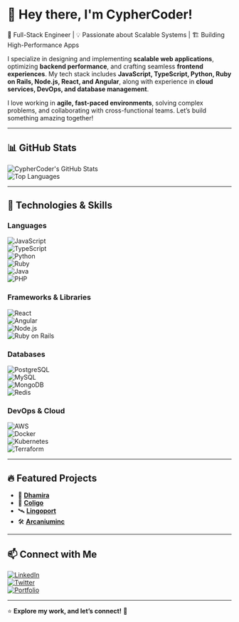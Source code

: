 # 👋 Hey there, I'm CypherCoder!

🚀 Full-Stack Engineer | 💡 Passionate about Scalable Systems | 🏗️ Building High-Performance Apps  

I specialize in designing and implementing **scalable web applications**, optimizing **backend performance**, and crafting seamless **frontend experiences**. My tech stack includes **JavaScript, TypeScript, Python, Ruby on Rails, Node.js, React, and Angular**, along with experience in **cloud services, DevOps, and database management**.  

I love working in **agile, fast-paced environments**, solving complex problems, and collaborating with cross-functional teams. Let’s build something amazing together!  

---

## 📊 GitHub Stats  

![CypherCoder's GitHub Stats](https://github-readme-stats.vercel.app/api?username=cyphercoderr&show_icons=true&theme=radical)  
![Top Languages](https://github-readme-stats.vercel.app/api/top-langs/?username=cyphercoderr&layout=compact&theme=radical)  

---

## 🚀 Technologies & Skills  

### **Languages**  
![JavaScript](https://img.shields.io/badge/-JavaScript-F7DF1E?style=flat&logo=javascript&logoColor=black)  
![TypeScript](https://img.shields.io/badge/-TypeScript-3178C6?style=flat&logo=typescript&logoColor=white)  
![Python](https://img.shields.io/badge/-Python-3776AB?style=flat&logo=python&logoColor=white)  
![Ruby](https://img.shields.io/badge/-Ruby-CC342D?style=flat&logo=ruby&logoColor=white)  
![Java](https://img.shields.io/badge/-Java-F7DF1E?style=flat&logo=java&logoColor=black)  
![PHP](https://img.shields.io/badge/-PHP-F7DF1E?style=flat&logo=php&logoColor=black)  

### **Frameworks & Libraries**  
![React](https://img.shields.io/badge/-React-61DAFB?style=flat&logo=react&logoColor=black)  
![Angular](https://img.shields.io/badge/-Angular-DD0031?style=flat&logo=angular&logoColor=white)  
![Node.js](https://img.shields.io/badge/-Node.js-339933?style=flat&logo=node.js&logoColor=white)  
![Ruby on Rails](https://img.shields.io/badge/-Ruby_on_Rails-CC0000?style=flat&logo=ruby-on-rails&logoColor=white)  

### **Databases**  
![PostgreSQL](https://img.shields.io/badge/-PostgreSQL-336791?style=flat&logo=postgresql&logoColor=white)  
![MySQL](https://img.shields.io/badge/-MySQL-4479A1?style=flat&logo=mysql&logoColor=white)  
![MongoDB](https://img.shields.io/badge/-MongoDB-47A248?style=flat&logo=mongodb&logoColor=white)  
![Redis](https://img.shields.io/badge/-Redis-DC382D?style=flat&logo=redis&logoColor=white)  

### **DevOps & Cloud**  
![AWS](https://img.shields.io/badge/-AWS-232F3E?style=flat&logo=amazon-aws&logoColor=white)  
![Docker](https://img.shields.io/badge/-Docker-2496ED?style=flat&logo=docker&logoColor=white)  
![Kubernetes](https://img.shields.io/badge/-Kubernetes-326CE5?style=flat&logo=kubernetes&logoColor=white)  
![Terraform](https://img.shields.io/badge/-Terraform-623CE4?style=flat&logo=terraform&logoColor=white)  

---

## 🔥 Featured Projects  

- 🚀 **[Dhamira](https://dhamira.com/)**
- 📡 **[Coligo](https://www.colligo.com/)**
- 🛰️ **[Lingoport](https://lingoport.com/)**
- 🛠️ **[Arcaniuminc](https://www.arcaniuminc.com/)**

---

## 📫 Connect with Me  

[![LinkedIn](https://img.shields.io/badge/-LinkedIn-0A66C2?style=flat&logo=linkedin&logoColor=white)](https://linkedin.com/in/your-profile)  
[![Twitter](https://img.shields.io/badge/-Twitter-1DA1F2?style=flat&logo=twitter&logoColor=white)](https://twitter.com/your-profile)  
[![Portfolio](https://img.shields.io/badge/-Portfolio-FF5722?style=flat)](https://yourwebsite.com)  

---

⭐ **Explore my work, and let’s connect!** 🚀  
